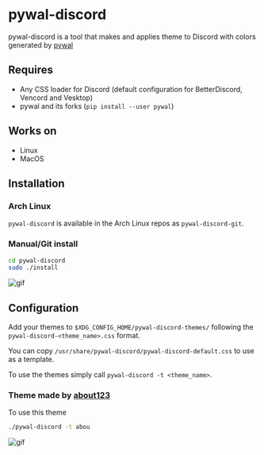 # pywal-discord

pywal-discord is a tool that makes and applies theme to Discord with colors generated by [pywal](https://github.com/dylanaraps/pywal)

## Requires

- Any CSS loader for Discord (default configuration for BetterDiscord, Vencord and Vesktop)
- pywal and its forks (`pip install --user pywal`)

## Works on

- Linux
- MacOS

## Installation

### Arch Linux

`pywal-discord` is available in the Arch Linux repos as `pywal-discord-git`.

### Manual/Git install

```Bash
cd pywal-discord
sudo ./install
```

![gif](https://raw.githubusercontent.com/NecRaul/pywal-discord/master/images/out.gif)

## Configuration

Add your themes to `$XDG_CONFIG_HOME/pywal-discord-themes/` following the `pywal-discord-<theme_name>.css` format.

You can copy `/usr/share/pywal-discord/pywal-discord-default.css` to use as a template.

To use the themes simply call `pywal-discord -t <theme_name>`.

### Theme made by [about123](https://github.com/abou123)

To use this theme

```Bash
./pywal-discord -t abou
```

![gif](https://j.gifs.com/jZPm0W.gif)
